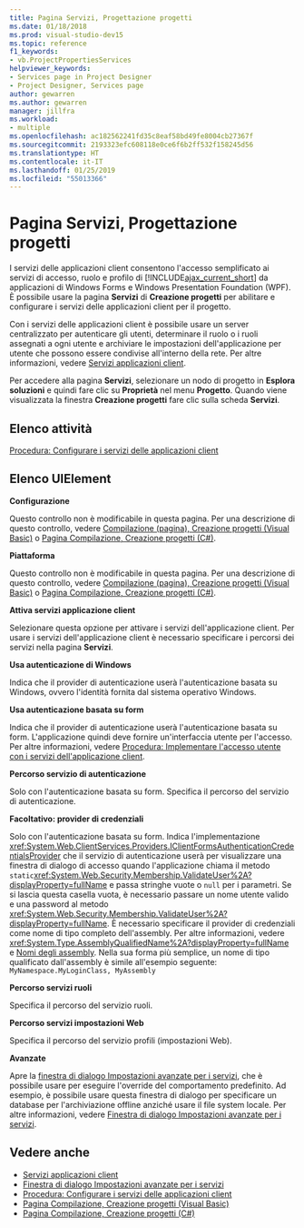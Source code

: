 ```yaml
---
title: Pagina Servizi, Progettazione progetti
ms.date: 01/18/2018
ms.prod: visual-studio-dev15
ms.topic: reference
f1_keywords:
- vb.ProjectPropertiesServices
helpviewer_keywords:
- Services page in Project Designer
- Project Designer, Services page
author: gewarren
ms.author: gewarren
manager: jillfra
ms.workload:
- multiple
ms.openlocfilehash: ac182562241fd35c8eaf58bd49fe8004cb27367f
ms.sourcegitcommit: 2193323efc608118e0ce6f6b2ff532f158245d56
ms.translationtype: HT
ms.contentlocale: it-IT
ms.lasthandoff: 01/25/2019
ms.locfileid: "55013366"
---
```

# <a name="services-page-project-designer"></a>Pagina Servizi, Progettazione progetti

I servizi delle applicazioni client consentono l'accesso semplificato ai servizi di accesso, ruolo e profilo di [!INCLUDE[ajax_current_short](../../ide/reference/includes/ajax_current_short_md.md)] da applicazioni di Windows Forms e Windows Presentation Foundation (WPF). È possibile usare la pagina **Servizi** di **Creazione progetti** per abilitare e configurare i servizi delle applicazioni client per il progetto.

Con i servizi delle applicazioni client è possibile usare un server centralizzato per autenticare gli utenti, determinare il ruolo o i ruoli assegnati a ogni utente e archiviare le impostazioni dell'applicazione per utente che possono essere condivise all'interno della rete. Per altre informazioni, vedere [Servizi applicazioni client](/dotnet/framework/common-client-technologies/client-application-services).

Per accedere alla pagina **Servizi**, selezionare un nodo di progetto in **Esplora soluzioni** e quindi fare clic su **Proprietà** nel menu **Progetto**. Quando viene visualizzata la finestra **Creazione progetti** fare clic sulla scheda **Servizi**.

## <a name="task-list"></a>Elenco attività

[Procedura: Configurare i servizi delle applicazioni client](/dotnet/framework/common-client-technologies/how-to-configure-client-application-services)

## <a name="uielement-list"></a>Elenco UIElement

 **Configurazione**

 Questo controllo non è modificabile in questa pagina. Per una descrizione di questo controllo, vedere [Compilazione (pagina), Creazione progetti (Visual Basic)](../../ide/reference/compile-page-project-designer-visual-basic.md) o [Pagina Compilazione, Creazione progetti (C#)](../../ide/reference/build-page-project-designer-csharp.md).

 **Piattaforma**

 Questo controllo non è modificabile in questa pagina. Per una descrizione di questo controllo, vedere [Compilazione (pagina), Creazione progetti (Visual Basic)](../../ide/reference/compile-page-project-designer-visual-basic.md) o [Pagina Compilazione, Creazione progetti (C#)](../../ide/reference/build-page-project-designer-csharp.md).

 **Attiva servizi applicazione client**

 Selezionare questa opzione per attivare i servizi dell'applicazione client. Per usare i servizi dell'applicazione client è necessario specificare i percorsi dei servizi nella pagina **Servizi**.

 **Usa autenticazione di Windows**

 Indica che il provider di autenticazione userà l'autenticazione basata su Windows, ovvero l'identità fornita dal sistema operativo Windows.

 **Usa autenticazione basata su form**

 Indica che il provider di autenticazione userà l'autenticazione basata su form. L'applicazione quindi deve fornire un'interfaccia utente per l'accesso. Per altre informazioni, vedere [Procedura: Implementare l'accesso utente con i servizi dell'applicazione client](/dotnet/framework/common-client-technologies/how-to-implement-user-login-with-client-application-services).

 **Percorso servizio di autenticazione**

 Solo con l'autenticazione basata su form. Specifica il percorso del servizio di autenticazione.

 **Facoltativo: provider di credenziali**

 Solo con l'autenticazione basata su form. Indica l'implementazione <xref:System.Web.ClientServices.Providers.IClientFormsAuthenticationCredentialsProvider> che il servizio di autenticazione userà per visualizzare una finestra di dialogo di accesso quando l'applicazione chiama il metodo `static`<xref:System.Web.Security.Membership.ValidateUser%2A?displayProperty=fullName> e passa stringhe vuote o `null` per i parametri. Se si lascia questa casella vuota, è necessario passare un nome utente valido e una password al metodo <xref:System.Web.Security.Membership.ValidateUser%2A?displayProperty=fullName>. È necessario specificare il provider di credenziali come nome di tipo completo dell'assembly. Per altre informazioni, vedere <xref:System.Type.AssemblyQualifiedName%2A?displayProperty=fullName> e [Nomi degli assembly](/dotnet/framework/app-domains/assembly-names). Nella sua forma più semplice, un nome di tipo qualificato dall'assembly è simile all'esempio seguente: `MyNamespace.MyLoginClass, MyAssembly`

 **Percorso servizi ruoli**

 Specifica il percorso del servizio ruoli.

 **Percorso servizi impostazioni Web**

 Specifica il percorso del servizio profili (impostazioni Web).

 **Avanzate**

 Apre la [finestra di dialogo Impostazioni avanzate per i servizi](../../ide/reference/advanced-settings-for-services-dialog-box.md), che è possibile usare per eseguire l'override del comportamento predefinito. Ad esempio, è possibile usare questa finestra di dialogo per specificare un database per l'archiviazione offline anziché usare il file system locale. Per altre informazioni, vedere [Finestra di dialogo Impostazioni avanzate per i servizi](../../ide/reference/advanced-settings-for-services-dialog-box.md).

## <a name="see-also"></a>Vedere anche

- [Servizi applicazioni client](/dotnet/framework/common-client-technologies/client-application-services)
- [Finestra di dialogo Impostazioni avanzate per i servizi](../../ide/reference/advanced-settings-for-services-dialog-box.md)
- [Procedura: Configurare i servizi delle applicazioni client](/dotnet/framework/common-client-technologies/how-to-configure-client-application-services)
- [Pagina Compilazione, Creazione progetti (Visual Basic)](../../ide/reference/compile-page-project-designer-visual-basic.md)
- [Pagina Compilazione, Creazione progetti (C#)](../../ide/reference/build-page-project-designer-csharp.md)
